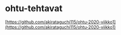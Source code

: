 # ohtu-tehtavat

[https://github.com/akirataguchi115/ohtu-2020-viikko1](https://github.com/akirataguchi115/ohtu-2020-viikko1)
